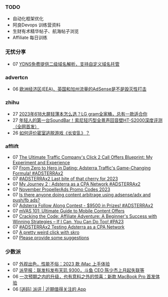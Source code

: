 ### TODO
-  自动化框架优化
-  阿良Devops 训练营资料
-  生财有术精华帖子、航海帖子浏览
-  Affiliate 每日训练

### 无忧分享
<!-- ruyo:START -->
-  07 [YDNS免费提供二级域名解析，支持自定义域名托管](https://51.ruyo.net/18529.html)<!-- ruyo:END -->

### advertcn
<!-- advertcn:START -->
-  06 [欧洲经济区&lpar;EEA&rpar;、英国和加州流量的AdSense是不是毁灭性打击](https://www.advertcn.com/forum.php?mod=viewthread&tid=112834)<!-- advertcn:END -->

### zhihu
<!-- zhihu:START -->
-  27 [2023年618大屏轻薄本怎么选？LG gram全家桶，总有一款适合你](http://zhuanlan.zhihu.com/p/632641888?utm_campaign=rss&utm_medium=rss&utm_source=rss&utm_content=title)
-  27 [年轻人的第一台SoundBar！索尼轻巧型全景声回音壁HT-S2000深度评测（全网首发）](http://zhuanlan.zhihu.com/p/630990296?utm_campaign=rss&utm_medium=rss&utm_source=rss&utm_content=title)
-  26 [如何评价密室逃脱游戏《长安乱》？](http://www.zhihu.com/question/563950552/answer/3045961312?utm_campaign=rss&utm_medium=rss&utm_source=rss&utm_content=title)<!-- zhihu:END -->

### afflift
<!-- afflift:START -->
-  07 [The Ultimate Traffic Company&#39;s Click 2 Call Offers Blueprint: My Experiment and Experience](https://afflift.com/f/threads/the-ultimate-traffic-companys-click-2-call-offers-blueprint-my-experiment-and-experience.11745/)
-  07 [From Zero to Hero in Dating: Adsterra Traffic&#39;s Game-Changing Formula! #ADSTERRAx2](https://afflift.com/f/threads/from-zero-to-hero-in-dating-adsterra-traffics-game-changing-formula-adsterrax2.11962/)
-  07 [#ADSTERRAx2 Last bite of that cherry for 2023](https://afflift.com/f/threads/adsterrax2-last-bite-of-that-cherry-for-2023.11956/)
-  07 [My Journey 2 : Adsterra as a CPA Network #ADSTERRAx2](https://afflift.com/f/threads/my-journey-2-adsterra-as-a-cpa-network-adsterrax2.11959/)
-  07 [November PropellerAds Promo Codes 2023](https://afflift.com/f/threads/november-propellerads-promo-codes-2023.11924/)
-  07 [Is there anyone doing content arbitrage using adsense/adx and push/fb ads?](https://afflift.com/f/threads/is-there-anyone-doing-content-arbitrage-using-adsense-adx-and-push-fb-ads.11927/)
-  07 [Adsterra Follow Along Contest - $9500 in Prizes! #ADSTERRAx2](https://afflift.com/f/threads/adsterra-follow-along-contest-9500-in-prizes-adsterrax2.11948/)
-  07 [mVAS 101: Ultimate Guide to Mobile Content Offers](https://afflift.com/f/threads/mvas-101-ultimate-guide-to-mobile-content-offers.11905/)
-  07 [Cracking the Code: Affiliate Adventure: A Beginner&#39;s Success with Winning Strategies – If I Can, You Can Do Too! #PA23](https://afflift.com/f/threads/cracking-the-code-affiliate-adventure-a-beginners-success-with-winning-strategies-%E2%80%93-if-i-can-you-can-do-too-pa23.11559/)
-  07 [#ADSTERRAx2 Testing Adsterra as a CPA Network](https://afflift.com/f/threads/adsterrax2-testing-adsterra-as-a-cpa-network.11954/)
-  07 [A pretty weird click with skro](https://afflift.com/f/threads/a-pretty-weird-click-with-skro.11960/)
-  07 [Please provide some suggestions](https://afflift.com/f/threads/please-provide-some-suggestions.11961/)<!-- afflift:END -->

### 少数派
<!-- sspai:START -->
-  07 [外观出色，性能不俗：2023 款 iMac 上手体验](https://sspai.com/post/84220)
-  07 [派早报：联发科发布天玑 9300，斗鱼 CEO 陈少杰上月起失联等](https://sspai.com/post/84224)
-  06 [一次预期之内的升级，也有意料之外的惊喜：新款 MacBook Pro 首发体验](https://sspai.com/post/84212)
-  06 [[送码] 派评 | 近期值得关注的 App](https://sspai.com/post/84194)<!-- sspai:END -->
